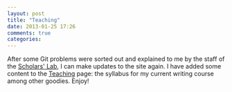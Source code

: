 ```yaml
---
layout: post
title: "Teaching"
date: 2013-01-25 17:26
comments: true
categories:
---
```

After some Git problems were sorted out and explained to me by the staff of the <a href="http://www.scholarslab.org/">Scholars' Lab</a>, I can make updates to the site again. I have added some content to the <a href="{{ root_url }}/teaching">Teaching</a> page: the syllabus for my current writing course among other goodies. Enjoy!
